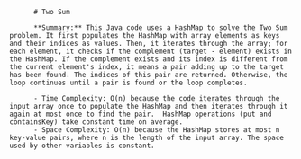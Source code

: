 
          # Two Sum

          **Summary:** This Java code uses a HashMap to solve the Two Sum problem. It first populates the HashMap with array elements as keys and their indices as values. Then, it iterates through the array; for each element, it checks if the complement (target - element) exists in the HashMap. If the complement exists and its index is different from the current element's index, it means a pair adding up to the target has been found. The indices of this pair are returned. Otherwise, the loop continues until a pair is found or the loop completes.

          - Time Complexity: O(n) because the code iterates through the input array once to populate the HashMap and then iterates through it again at most once to find the pair.  HashMap operations (put and containsKey) take constant time on average.
          - Space Complexity: O(n) because the HashMap stores at most n key-value pairs, where n is the length of the input array. The space used by other variables is constant.
          
